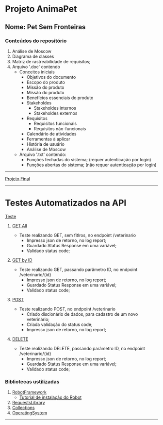# Projeto AnimaPet

## Nome: Pet Sem Fronteiras

### Conteúdos do repositório

1. Análise de Moscow
2. Diagrama de classes
3. Matriz de rastreabilidade de requisitos;
4. Arquivo '.doc' contendo
	- Conceitos iniciais
		- Objetivos do documento
		- Escopo do produto
		- Missão do produto
		- Missão do produto
		- Benefícios essenciais do produto
		- Stakeholdes
			- Stakeholdes internos
			- Stakeholdes externos
		- Requisitos
			- Requisitos funcionais
			- Requisitos não-funcionais
		- Calendário de atividades
		- Ferramentas à aplicar
		- História de usuário
		- Análise de Moscow
	- Arquivo '.txt' contendo:
		- Funções fechadas do sistema; (requer autenticação por login)
		- Funções abertas do sistema; (não requer autenticação por login)

---

[Projeto Final](https://github.com/ScParis/AnimaPet/tree/main/ProjetoFinal)


---

# Testes Automatizados na API

[Teste](https://github.com/ScParis/AnimaPet/tree/main/ProjetoFinal/Test)

1. [GET All](https://github.com/ScParis/AnimaPet/blob/main/ProjetoFinal/Test/api/tests/veterinario/get_all.robot)
	- Teste realizando GET, sem fitlros, no endpoint /veterinario
		- Impresso json de retorno, no log report;
		- Guardado Status Response em uma variável;
		- Validado status code;

2. [GET by ID](https://github.com/ScParis/AnimaPet/blob/main/ProjetoFinal/Test/api/tests/veterinario/get_by_id.robot)
	- Teste realizando GET, passando parâmetro ID, no endpoint /veterinario/{id}
		- Impresso json de retorno, no log report;
		- Guardado Status Response em uma variável;
		- Validado status code;

3. [POST](https://github.com/ScParis/AnimaPet/blob/main/ProjetoFinal/Test/api/tests/veterinario/post.robot)
	- Teste realizando POST, no endpoint /veterinario
		- Criado discionário de dados, para cadastro de um novo veterinário;
		- Criada validação do status code;
		- Impresso json de retorno, no log report;

4. [DELETE](https://github.com/ScParis/AnimaPet/blob/main/ProjetoFinal/Test/api/tests/veterinario/delet.robot)
	- Teste realizando DELETE, passando parâmetro ID, no endpoint /veterinario/{id}
		- Impresso json de retorno, no log report;
		- Guardado Status Response em uma variável;
		- Validado status code;

### Bibliotecas ustilizadas

1. [RobotFramework](https://github.com/robotframework/robotframework)
	- [Tutorial de instalação do Robot](https://github.com/robotframework/robotframework/blob/master/INSTALL.rst) 
3. [RequestsLibrary](https://github.com/MarketSquare/robotframework-requests#readme)
4. [Collections](https://robotframework.org/robotframework/latest/libraries/Collections.html)
5. [OperatingSystem](https://robotframework.org/robotframework/latest/libraries/OperatingSystem.html)
---
